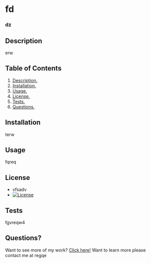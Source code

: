 # fd
### dz
## Description
erw  
## Table of Contents
1. [ Description. ](#description)
2. [ Installation. ](#installation)
3. [ Usage. ](#usage)
4. [ License. ](#license)
6. [ Tests. ](#tests)
7. [ Questions. ](#questions)
## Installation
terw
## Usage
fqreq
## License
* vfsadv 
* [![License](https://img.shields.io/badge/License-BSD_2--Clause-orange.svg)](https://opensource.org/licenses/BSD-2-Clause)

## Tests
  fgvreqw4
## Questions?
Want to see more of my work? [Click here!](https://github.com/q)
Want to learn more please contact me at regqe
 